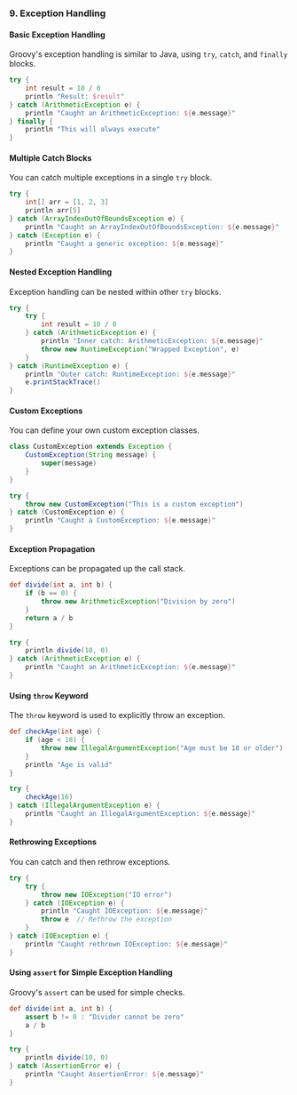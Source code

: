### 9. Exception Handling

#### Basic Exception Handling

Groovy's exception handling is similar to Java, using `try`, `catch`, and `finally` blocks.

```groovy
try {
    int result = 10 / 0
    println "Result: $result"
} catch (ArithmeticException e) {
    println "Caught an ArithmeticException: ${e.message}"
} finally {
    println "This will always execute"
}
```

#### Multiple Catch Blocks

You can catch multiple exceptions in a single `try` block.

```groovy
try {
    int[] arr = [1, 2, 3]
    println arr[5]
} catch (ArrayIndexOutOfBoundsException e) {
    println "Caught an ArrayIndexOutOfBoundsException: ${e.message}"
} catch (Exception e) {
    println "Caught a generic exception: ${e.message}"
}
```

#### Nested Exception Handling

Exception handling can be nested within other `try` blocks.

```groovy
try {
    try {
        int result = 10 / 0
    } catch (ArithmeticException e) {
        println "Inner catch: ArithmeticException: ${e.message}"
        throw new RuntimeException("Wrapped Exception", e)
    }
} catch (RuntimeException e) {
    println "Outer catch: RuntimeException: ${e.message}"
    e.printStackTrace()
}
```

#### Custom Exceptions

You can define your own custom exception classes.

```groovy
class CustomException extends Exception {
    CustomException(String message) {
        super(message)
    }
}

try {
    throw new CustomException("This is a custom exception")
} catch (CustomException e) {
    println "Caught a CustomException: ${e.message}"
}
```

#### Exception Propagation

Exceptions can be propagated up the call stack.

```groovy
def divide(int a, int b) {
    if (b == 0) {
        throw new ArithmeticException("Division by zero")
    }
    return a / b
}

try {
    println divide(10, 0)
} catch (ArithmeticException e) {
    println "Caught an ArithmeticException: ${e.message}"
}
```

#### Using `throw` Keyword

The `throw` keyword is used to explicitly throw an exception.

```groovy
def checkAge(int age) {
    if (age < 18) {
        throw new IllegalArgumentException("Age must be 18 or older")
    }
    println "Age is valid"
}

try {
    checkAge(16)
} catch (IllegalArgumentException e) {
    println "Caught an IllegalArgumentException: ${e.message}"
}
```

#### Rethrowing Exceptions

You can catch and then rethrow exceptions.

```groovy
try {
    try {
        throw new IOException("IO error")
    } catch (IOException e) {
        println "Caught IOException: ${e.message}"
        throw e  // Rethrow the exception
    }
} catch (IOException e) {
    println "Caught rethrown IOException: ${e.message}"
}
```

#### Using `assert` for Simple Exception Handling

Groovy's `assert` can be used for simple checks.

```groovy
def divide(int a, int b) {
    assert b != 0 : "Divider cannot be zero"
    a / b
}

try {
    println divide(10, 0)
} catch (AssertionError e) {
    println "Caught AssertionError: ${e.message}"
}
```




